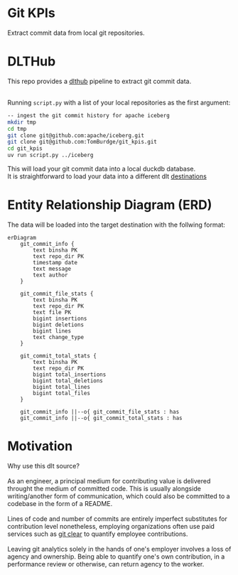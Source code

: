 # Git KPIs
Extract commit data from local git repositories.

# DLTHub
This repo provides a [dlthub](https://github.com/dlt-hub/dlt) pipeline to extract git commit data.<br><br>

Running `script.py` with a list of your local repositories as the first argument:
```sh
-- ingest the git commit history for apache iceberg
mkdir tmp
cd tmp
git clone git@github.com:apache/iceberg.git
git clone git@github.com:TomBurdge/git_kpis.git
cd git_kpis
uv run script.py ../iceberg
```

This will load your git commit data into a local duckdb database.<br>
It is straightforward to load your data into a different dlt [destinations](https://dlthub.com/docs/general-usage/destination)

# Entity Relationship Diagram (ERD)
The data will be loaded into the target destination with the follwing format:
```mermaid
erDiagram
    git_commit_info {
        text binsha PK
        text repo_dir PK
        timestamp date
        text message
        text author
    }

    git_commit_file_stats {
        text binsha PK
        text repo_dir PK
        text file PK
        bigint insertions
        bigint deletions
        bigint lines
        text change_type
    }

    git_commit_total_stats {
        text binsha PK
        text repo_dir PK
        bigint total_insertions
        bigint total_deletions
        bigint total_lines
        bigint total_files
    }

    git_commit_info ||--o{ git_commit_file_stats : has
    git_commit_info ||--o{ git_commit_total_stats : has

```

# Motivation
Why use this dlt source?<br><br>
As an engineer, a principal medium for contributing value is delivered throught the medium of committed code. This is usually alongside writing/another form of communication, which could also be committed to a codebase in the form of a README.<br><br>
Lines of code and number of commits are entirely imperfect substitutes for contribution level nonetheless, employing organizations often use paid services such as [git clear](https://www.gitclear.com/) to quantify employee contributions.<br><br>
Leaving git analytics solely in the hands of one's employer involves a loss of agency and ownership. Being able to quantify one's own contribution, in a performance review or otherwise, can return agency to the worker.